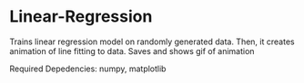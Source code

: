 # Linear-Regression

Trains linear regression model on randomly generated data. Then, it creates animation of line fitting to data. Saves and shows gif of animation

Required Depedencies: numpy, matplotlib
